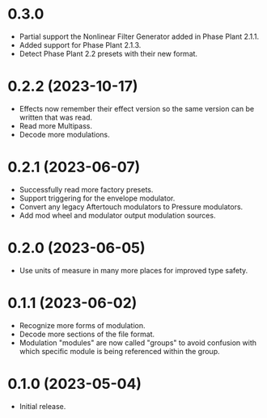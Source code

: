 # 0.3.0

* Partial support the Nonlinear Filter Generator added in Phase Plant 2.1.1.
* Added support for Phase Plant 2.1.3.
* Detect Phase Plant 2.2 presets with their new format.

# 0.2.2 (2023-10-17)

* Effects now remember their effect version so the same version can be written that was read.
* Read more Multipass.
* Decode more modulations.

# 0.2.1 (2023-06-07)

* Successfully read more factory presets.
* Support triggering for the envelope modulator.
* Convert any legacy Aftertouch modulators to Pressure modulators.
* Add mod wheel and modulator output modulation sources.

# 0.2.0 (2023-06-05)

* Use units of measure in many more places for improved type safety.

# 0.1.1 (2023-06-02)

* Recognize more forms of modulation.
* Decode more sections of the file format.
* Modulation "modules" are now called "groups" to avoid confusion with which 
  specific module is being referenced within the group.

# 0.1.0 (2023-05-04)

* Initial release.
